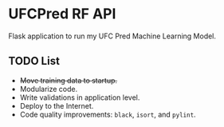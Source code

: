 # UFCPred RF API

Flask application to run my UFC Pred Machine Learning Model.

## TODO List

- ~~Move training data to startup.~~
- Modularize code.
- Write validations in application level.
- Deploy to the Internet.
- Code quality improvements: `black`, `isort`, and `pylint`.
